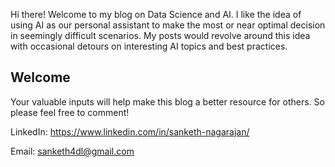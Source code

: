 Hi there! Welcome to my blog on Data Science and AI. I like the idea of using AI as our personal assistant to make the most or near optimal decision in seemingly difficult scenarios. My posts would revolve around this idea with occasional detours on interesting AI topics and best practices.

## Welcome

Your valuable inputs will help make this blog a better resource for others. So please feel free to comment!

LinkedIn: https://www.linkedin.com/in/sanketh-nagarajan/

Email: sanketh4dl@gmail.com







